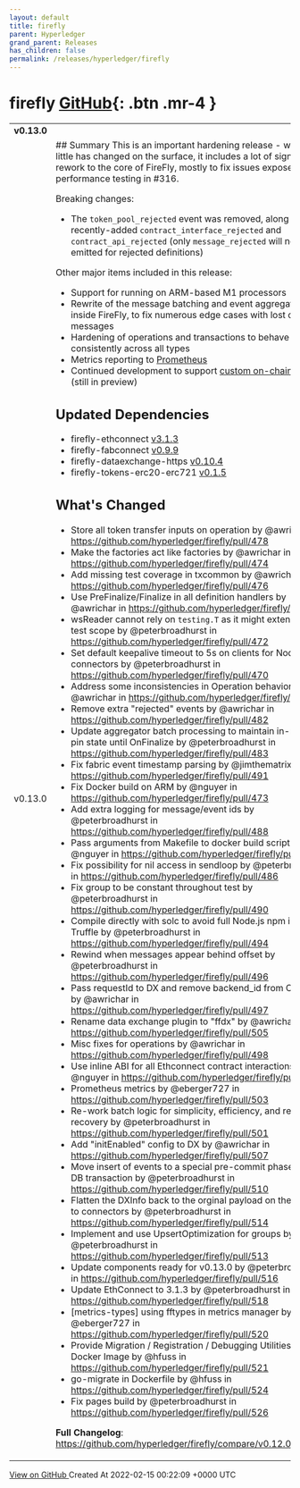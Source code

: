 ```yaml
---
layout: default
title: firefly
parent: Hyperledger
grand_parent: Releases
has_children: false
permalink: /releases/hyperledger/firefly
---
```


# firefly <span class="fs-3 right-align">[GitHub](https://github.com/hyperledger/firefly){: .btn .mr-4 }</span>


<div>
    <table>
        <tr>
            <td colspan="2">
                <b>
                    v0.13.0
                </b>
            </td>
        </tr>
        <tr>
            <td>
                <span class="chip">
                    v0.13.0
                </span>
            </td>
            <td>
                ## Summary
This is an important hardening release - while very little has changed on the surface, it includes a lot of significant rework to the core of FireFly, mostly to fix issues exposed by the performance testing in #316.

Breaking changes:
* The `token_pool_rejected` event was removed, along with the recently-added `contract_interface_rejected` and `contract_api_rejected` (only `message_rejected` will now be emitted for rejected definitions)

Other major items included in this release:
* Support for running on ARM-based M1 processors
* Rewrite of the message batching and event aggregation logic inside FireFly, to fix numerous edge cases with lost or hung messages
* Hardening of operations and transactions to behave more consistently across all types
* Metrics reporting to [Prometheus](https://prometheus.io)
* Continued development to support [custom on-chain logic](https://github.com/hyperledger/firefly-fir/pull/2) (still in preview)

## Updated Dependencies

* firefly-ethconnect [v3.1.3](https://github.com/hyperledger/firefly-ethconnect/releases/tag/v3.1.3)
* firefly-fabconnect [v0.9.9](https://github.com/hyperledger/firefly-fabconnect/releases/tag/v0.9.9)
* firefly-dataexchange-https [v0.10.4](https://github.com/hyperledger/firefly-dataexchange-https/releases/tag/v0.10.4)
* firefly-tokens-erc20-erc721 [v0.1.5](https://github.com/hyperledger/firefly-tokens-erc20-erc721/releases/tag/v0.1.5)

## What's Changed
* Store all token transfer inputs on operation by @awrichar in https://github.com/hyperledger/firefly/pull/478
* Make the factories act like factories by @awrichar in https://github.com/hyperledger/firefly/pull/474
* Add missing test coverage in txcommon by @awrichar in https://github.com/hyperledger/firefly/pull/476
* Use PreFinalize/Finalize in all definition handlers by @awrichar in https://github.com/hyperledger/firefly/pull/475
* wsReader cannot rely on `testing.T` as it might extend past test scope by @peterbroadhurst in https://github.com/hyperledger/firefly/pull/472
* Set default keepalive timeout to 5s on clients for Node.js connectors by @peterbroadhurst in https://github.com/hyperledger/firefly/pull/470
* Address some inconsistencies in Operation behavior by @awrichar in https://github.com/hyperledger/firefly/pull/480
* Remove extra "rejected" events by @awrichar in https://github.com/hyperledger/firefly/pull/482
* Update aggregator batch processing to maintain in-memory pin state until OnFinalize by @peterbroadhurst in https://github.com/hyperledger/firefly/pull/483
* Fix fabric event timestamp parsing by @jimthematrix in https://github.com/hyperledger/firefly/pull/491
* Fix Docker build on ARM by @nguyer in https://github.com/hyperledger/firefly/pull/473
* Add extra logging for message/event ids by @peterbroadhurst in https://github.com/hyperledger/firefly/pull/488
* Pass arguments from Makefile to docker build script by @nguyer in https://github.com/hyperledger/firefly/pull/495
* Fix possibility for nil access in sendloop by @peterbroadhurst in https://github.com/hyperledger/firefly/pull/486
* Fix group to be constant throughout test by @peterbroadhurst in https://github.com/hyperledger/firefly/pull/490
* Compile directly with solc to avoid full Node.js npm install of Truffle by @peterbroadhurst in https://github.com/hyperledger/firefly/pull/494
* Rewind when messages appear behind offset by @peterbroadhurst in https://github.com/hyperledger/firefly/pull/496
* Pass requestId to DX and remove backend_id from Operation by @awrichar in https://github.com/hyperledger/firefly/pull/497
* Rename data exchange plugin to "ffdx" by @awrichar in https://github.com/hyperledger/firefly/pull/505
* Misc fixes for operations by @awrichar in https://github.com/hyperledger/firefly/pull/498
* Use inline ABI for all Ethconnect contract interactions by @nguyer in https://github.com/hyperledger/firefly/pull/502
* Prometheus metrics by @eberger727 in https://github.com/hyperledger/firefly/pull/503
* Re-work batch logic for simplicity, efficiency, and restart recovery by @peterbroadhurst in https://github.com/hyperledger/firefly/pull/501
* Add "initEnabled" config to DX by @awrichar in https://github.com/hyperledger/firefly/pull/507
* Move insert of events to a special pre-commit phase of the DB transaction by @peterbroadhurst in https://github.com/hyperledger/firefly/pull/510
* Flatten the DXInfo back to the orginal payload on the ffdx API to connectors by @peterbroadhurst in https://github.com/hyperledger/firefly/pull/514
* Implement and use UpsertOptimization for groups by @peterbroadhurst in https://github.com/hyperledger/firefly/pull/513
* Update components ready for v0.13.0 by @peterbroadhurst in https://github.com/hyperledger/firefly/pull/516
* Update EthConnect to 3.1.3 by @peterbroadhurst in https://github.com/hyperledger/firefly/pull/518
* [metrics-types] using fftypes in metrics manager by @eberger727 in https://github.com/hyperledger/firefly/pull/520
* Provide Migration / Registration / Debugging Utilities in Docker Image by @hfuss in https://github.com/hyperledger/firefly/pull/521
* go-migrate in Dockerfile by @hfuss in https://github.com/hyperledger/firefly/pull/524
* Fix pages build by @peterbroadhurst in https://github.com/hyperledger/firefly/pull/526


**Full Changelog**: https://github.com/hyperledger/firefly/compare/v0.12.0...v0.13.0
            </td>
        </tr>
    </table>
    <a href="https://github.com/hyperledger/firefly/releases/tag/v0.13.0" class=".btn">
        View on GitHub
    </a>
    <span class="right-align">
        Created At 2022-02-15 00:22:09 +0000 UTC
    </span>
</div>

